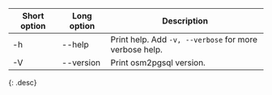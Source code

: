 | Short option | Long option | Description |
| ------------ | ----------- | --- |
| -h           | \--help     | Print help. Add `-v, --verbose` for more verbose help. |
| -V           | \--version  | Print osm2pgsql version. |
{: .desc}
